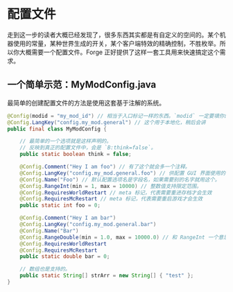 # 配置文件

走到这一步的读者大概已经发现了，很多东西其实都是有自定义的空间的。某个机器使用的常量，某种世界生成的开关，某个客户端特效的精确控制，不胜枚举。所以你大概需要一个配置文件。Forge 正好提供了这样一套工具用来快速搞定这个需求。

## 一个简单示范：MyModConfig.java

最简单的创建配置文件的方法是使用这套基于注解的系统。

```java
@Config(modid = "my_mod_id") // 相当于入口标记一样的东西。`modid` 一定要填你的 mod id。
@Config.LangKey("config.my_mod.general") // 这个用于本地化，稍后会讲
public final class MyModConfig {

    // 最简单的一个选项就是这样声明的。
    // 反映到真正的配置文件中，会是 `B:think=false`。
    public static boolean think = false;

    @Config.Comment("Hey I am foo") // 有了这个就会多一个注释。
    @Config.LangKey("config.my_mod.general.foo") // 供配置 GUI 界面使用的本地化键，参阅“可视化配置文件编辑界面”一节
    @Config.Name("Foo") // 默认配置选项名是字段名，如果需要别的名字就用这个。
    @Config.RangeInt(min = 1, max = 10000) // 整数值支持限定范围。
    @Config.RequiresWorldRestart // meta 标记，代表需要重进存档才会生效
    @Config.RequiresMcRestart // meta 标记，代表需要重启游戏才会生效
    public static int foo = 0;

    @Config.Comment("Hey I am bar")
    @Config.LangKey("config.my_mod.general.bar")
    @Config.Name("Bar")
    @Config.RangeDouble(min = 1.0, max = 10000.0) // 和 RangeInt 一个意思，不过是给 double 的。
    @Config.RequiresWorldRestart
    @Config.RequiresMcRestart
    public static double bar = 0;

    // 数组也是支持的。
    public static String[] strArr = new String[] { "test" };
}
```
